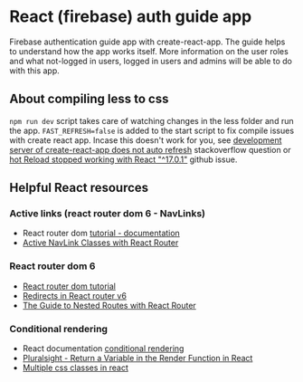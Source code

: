 
# React (firebase) auth guide app

Firebase authentication guide app with create-react-app. The guide helps to understand how the app works itself. More information on the user roles and what not-logged in users, logged in users and admins will be able to do with this app.


## About compiling less to css

`npm run dev` script takes care of watching changes in the less folder and run the app. `FAST_REFRESH=false` is added to the start script to fix compile issues with create react app. Incase this doesn't work for you, see [development server of create-react-app does not auto refresh](https://stackoverflow.com/questions/43274925/development-server-of-create-react-app-does-not-auto-refresh) stackoverflow question or [hot Reload stopped working with React "^17.0.1"](https://github.com/facebook/create-react-app/issues/9904) github issue.

## Helpful React resources

### Active links (react router dom 6 - NavLinks)
- React router dom [tutorial - documentation](https://reactrouter.com/docs/en/v6/getting-started/tutorial#active-links)
- [Active NavLink Classes with React Router](https://ultimatecourses.com/blog/active-navlink-classes-with-react-router)

### React router dom 6
- [React router dom tutorial](https://github.com/remix-run/react-router/blob/main/docs/getting-started/tutorial.md)
- [Redirects in React router v6](https://gist.github.com/mjackson/b5748add2795ce7448a366ae8f8ae3bb#not-server-rendering)
- [The Guide to Nested Routes with React Router](https://ui.dev/react-router-nested-routes/)

### Conditional rendering
- React documentation [conditional rendering](https://reactjs.org/docs/conditional-rendering.html)
- [Pluralsight - Return a Variable in the Render Function in React](https://www.pluralsight.com/guides/return-variable-in-render-function-in-react)
- [Multiple css classes in react](https://programmingwithmosh.com/react/multiple-css-classes-react/)

